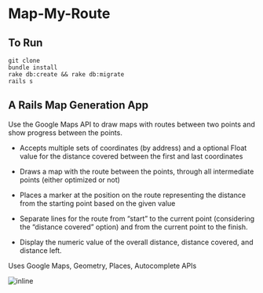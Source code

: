 # Map-My-Route

## To Run

```
git clone
bundle install
rake db:create && rake db:migrate
rails s
````

## A Rails Map Generation App

Use the Google Maps API to draw maps with routes between two points and show progress between the points.

* Accepts multiple sets of coordinates (by address) and a optional Float value for the distance covered between the first and last coordinates
* Draws a map with the route between the points, through all intermediate points (either optimized or not)
* Places a marker at the position on the route representing the distance from the starting point based on the given value

* Separate lines for the route from “start” to the current point (considering the “distance covered” option) and from the current point to the finish.
* Display the numeric value of the overall distance, distance covered, and distance left.

Uses Google Maps, Geometry, Places, Autocomplete APIs

![inline](./public/MapMyRoute3.png)
